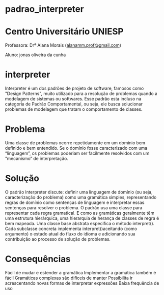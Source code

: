 # padrao_interpreter
# Centro Universitário UNIESP

Professora: Drª Alana Morais (alanamm.prof@gmail.com)

Aluno: jonas oliveira da cunha

# interpreter

Interpreter é um dos padrões de projeto de software, famosos como "Design Patterns", muito utilizado para a resolução de problemas quando a modelagem de sistemas ou softwares. Esse padrão esta incluso na categoria de Padrão Comportamental, ou seja, ele busca solucionar problemas de modelagem que tratam o comportamento de classes.

 # Problema

Uma classe de problemas ocorre repetidamente em um domínio bem definido e bem entendido. Se o domínio fosse caracterizado com uma “linguagem”, os problemas poderiam ser facilmente resolvidos com um “mecanismo” de interpretação.

# Solução

O padrão Interpreter discute: definir uma linguagem de domínio (ou seja, caracterização do problema) como uma gramática simples, representando regras de domínio como sentenças de linguagem e interpretar essas sentenças para resolver o problema. O padrão usa uma classe para representar cada regra gramatical. E como as gramáticas geralmente têm uma estrutura hierárquica, uma hierarquia de herança de classes de regra é bem mapeada.
Uma classe base abstrata especifica o método interpret(). Cada subclasse concreta implementa interpret()aceitando (como argumento) o estado atual do fluxo do idioma e adicionando sua contribuição ao processo de solução de problemas.


# Consequências

Fácil de mudar e estender a gramática
Implementar a gramática também é fácil
Gramáticas complexas são difíceis de manter
Possibilita ir acrescentando novas formas de interpretar expressões
Baixa frequência de uso
